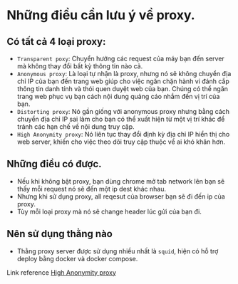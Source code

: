 # Những điều cần lưu ý về proxy.

## Có tất cả 4 loại proxy:
- `Transparent poxy`: Chuyển hướng các request của máy bạn đến server mà không thay đổi bất kỳ thông tin nào cả.
- `Anonymous proxy`: Là loại tự nhận là proxy, nhưng nó sẽ không chuyển địa chỉ IP của bạn đến trang web giúp cho việc ngăn chặn hành vi đánh cắp thông tin danh tính và thói quen duyệt web của bạn. Chúng có thể ngăn trang web phục vụ bạn cách nội dung quảng cáo nhắm đến vị trí của bạn.
- `Distorting proxy`: Nó gần giống với anonymous proxy nhưng bằng cách chuyển địa chỉ IP sai làm cho bạn có thể xuất hiện từ một vị trí khác để tránh các hạn chế về nội dung truy cập.
- `High Anonymity proxy`: Nó liên tục thay đổi định kỳ địa chỉ IP hiển thị cho web server, khiến cho việc theo dõi truy cập thuộc về ai khó khăn hơn.

## Những điều có được.
- Nếu khi không bật proxy, bạn dùng chrome mở tab network lên bạn sẽ thấy mỗi request nó sẽ đến một ip dest khác nhau.
- Nhưng khi sử dụng proxy, all reqesut của browser bạn sẽ đi đến ip của proxy.
- Tùy mỗi loại proxy mà nó sẽ change header lúc gửi của bạn đi.

## Nên sử dụng thằng nào
- Thằng proxy server được sử dụng nhiều nhất là `squid`, hiện có hỗ trợ deploy bằng docker và docker compose.

Link reference [High Anonymity proxy](https://www.metahackers.pro/setup-high-anonymous-elite-proxy/)